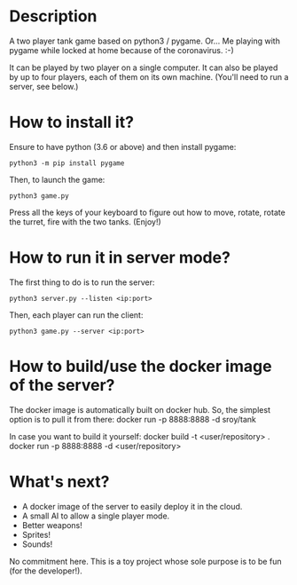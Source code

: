 # Description

A two player tank game based on python3 / pygame.
Or... Me playing with pygame while locked at home because of the coronavirus. :-)

It can be played by two player on a single computer.
It can also be played by up to four players, each of them on its own machine. (You'll need to run a server, see below.)


# How to install it?

Ensure to have python (3.6 or above) and then install pygame:

    python3 -m pip install pygame

Then, to launch the game:

    python3 game.py

Press all the keys of your keyboard to figure out how to move, rotate,
rotate the turret, fire with the two tanks. (Enjoy!)


# How to run it in server mode?

The first thing to do is to run the server:

    python3 server.py --listen <ip:port>

Then, each player can run the client:

    python3 game.py --server <ip:port>


# How to build/use the docker image of the server?

The docker image is automatically built on docker hub. So, the simplest option is to pull it from there:
    docker run -p 8888:8888 -d sroy/tank

In case you want to build it yourself:
    docker build -t <user/repository> .
    docker run -p 8888:8888 -d <user/repository>


# What's next?

 * A docker image of the server to easily deploy it in the cloud.
 * A small AI to allow a single player mode.
 * Better weapons!
 * Sprites!
 * Sounds!

No commitment here. This is a toy project whose sole purpose is to be fun (for the developer!).
